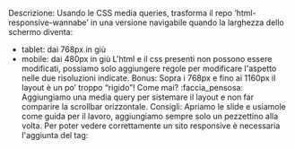 Descrizione: Usando le CSS media queries, trasforma il repo ‘html-responsive-wannabe’ in una versione navigabile quando la larghezza dello schermo diventa:
- tablet: dai 768px in giù
- mobile: dai 480px in giù
 L'html e il css presenti non possono essere modificati, possiamo solo aggiungere regole per modificare l'aspetto nelle due risoluzioni indicate.
Bonus: Sopra i 768px e fino ai 1160px il layout è un po’ troppo “rigido”! Come mai? :faccia_pensosa: Aggiungiamo una media query per sistemare il layout e non far comparire la scrollbar orizzontale.
Consigli: Apriamo le slide e usiamole come guida per il lavoro, aggiungiamo sempre solo un pezzettino alla volta. Per poter vedere correttamente un sito responsive è necessaria l'aggiunta del tag: <meta name="viewport" content="width=device-width, initial-scale=1.0">